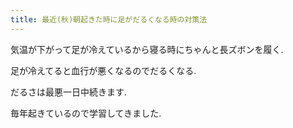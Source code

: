 ```yaml
---
title: 最近(秋)朝起きた時に足がだるくなる時の対策法
---
```


気温が下がって足が冷えているから寝る時にちゃんと長ズボンを履く.

足が冷えてると血行が悪くなるのでだるくなる.

だるさは最悪一日中続きます.

毎年起きているので学習してきました.
